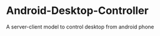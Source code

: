 Android-Desktop-Controller
==========================

A server-client model to control desktop from android phone
